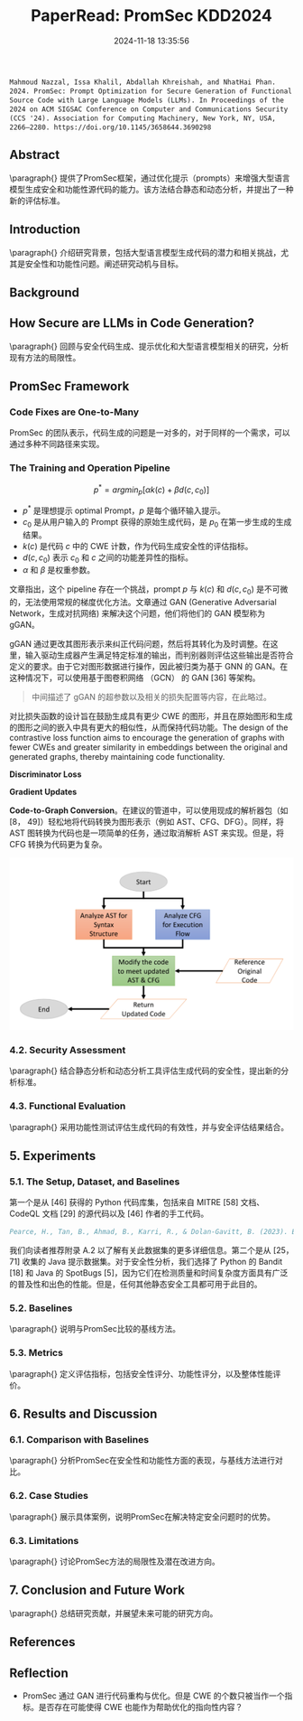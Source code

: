 ﻿---
title: 'PaperRead: PromSec KDD2024'
date: 2024-11-18 13:35:56
tags: [Paper, AIAgent, MLInfra]
published: false
comments: false
---

```apa7
Mahmoud Nazzal, Issa Khalil, Abdallah Khreishah, and NhatHai Phan. 2024. PromSec: Prompt Optimization for Secure Generation of Functional Source Code with Large Language Models (LLMs). In Proceedings of the 2024 on ACM SIGSAC Conference on Computer and Communications Security (CCS '24). Association for Computing Machinery, New York, NY, USA, 2266–2280. https://doi.org/10.1145/3658644.3690298
```

## Abstract
\paragraph{} 提供了PromSec框架，通过优化提示（prompts）来增强大型语言模型生成安全和功能性源代码的能力。该方法结合静态和动态分析，并提出了一种新的评估标准。

## Introduction
\paragraph{} 介绍研究背景，包括大型语言模型生成代码的潜力和相关挑战，尤其是安全性和功能性问题。阐述研究动机与目标。

## Background

## How Secure are LLMs in Code Generation?
\paragraph{} 回顾与安全代码生成、提示优化和大型语言模型相关的研究，分析现有方法的局限性。

## PromSec Framework
### Code Fixes are One-to-Many

PromSec 的团队表示，代码生成的问题是一对多的，对于同样的一个需求，可以通过多种不同路径来实现。

### The Training and Operation Pipeline

$$
p^*=argmin_{p}[\alpha k(c)+\beta d(c,c_0)]
$$

- $p^*$ 是理想提示 optimal Prompt，$p$ 是每个循环输入提示。
- $c_0$ 是从用户输入的 Prompt 获得的原始生成代码，是 $p_0$ 在第一步生成的生成结果。
- $k(c)$ 是代码 $c$ 中的 CWE 计数，作为代码生成安全性的评估指标。
- $d(c, c_0)$ 表示 $c_0$ 和 $c$ 之间的功能差异性的指标。
- $\alpha$ 和 $\beta$ 是权重参数。



文章指出，这个 pipeline 存在一个挑战，prompt $p$ 与 $k(c)$ 和 $d(c, c_0)$ 是不可微的，无法使用常规的梯度优化方法。文章通过 GAN (Generative Adversarial Network，生成对抗网络) 来解决这个问题，他们将他们的 GAN 模型称为 gGAN。

gGAN 通过更改其图形表示来纠正代码问题，然后将其转化为及时调整。在这里，输入驱动生成器产生满足特定标准的输出，而判别器则评估这些输出是否符合定义的要求。由于它对图形数据进行操作，因此被归类为基于 GNN 的 GAN。在这种情况下，可以使用基于图卷积网络 （GCN） 的 GAN [36] 等架构。

> 中间描述了 gGAN 的超参数以及相关的损失配置等内容，在此略过。

对比损失函数的设计旨在鼓励生成具有更少 CWE 的图形，并且在原始图形和生成的图形之间的嵌入中具有更大的相似性，从而保持代码功能。The design of the contrastive loss function aims to encourage the generation of graphs with fewer CWEs and greater similarity in embeddings between the original and generated graphs, thereby maintaining code functionality.

**Discriminator Loss**

**Gradient Updates**

**Code-to-Graph Conversion**。在建议的管道中，可以使用现成的解析器包（如 [8， 49]）轻松地将代码转换为图形表示（例如 AST、CFG、DFG）。同样，将 AST 图转换为代码也是一项简单的任务，通过取消解析 AST 来实现。但是，将 CFG 转换为代码更为复杂。

![image-20241119084352231](../../draft/assets/image-20241119084352231.png)

### 4.2. Security Assessment
\paragraph{} 结合静态分析和动态分析工具评估生成代码的安全性，提出新的分析标准。

### 4.3. Functional Evaluation
\paragraph{} 采用功能性测试评估生成代码的有效性，并与安全评估结果结合。

## 5. Experiments
### 5.1. The Setup, Dataset, and Baselines
第一个是从 [46] 获得的 Python 代码库集，包括来自 MITRE [58] 文档、CodeQL 文档 [29] 的源代码以及 [46] 作者的手工代码。

```bib
Pearce, H., Tan, B., Ahmad, B., Karri, R., & Dolan-Gavitt, B. (2023). Examining zero-shot vulnerability repair with large language models. 2023 IEEE Symposium on Security and Privacy (SP), 2339–2356. https://doi.org/10.1109/SP46215.2023.10179324
```



我们向读者推荐附录 A.2 以了解有关此数据集的更多详细信息。第二个是从 [25， 71] 收集的 Java 提示数据集。对于安全性分析，我们选择了 Python 的 Bandit [18] 和 Java 的 SpotBugs [5]，因为它们在检测质量和时间复杂度方面具有广泛的普及性和出色的性能。但是，任何其他静态安全工具都可用于此目的。

### 5.2. Baselines
\paragraph{} 说明与PromSec比较的基线方法。

### 5.3. Metrics
\paragraph{} 定义评估指标，包括安全性评分、功能性评分，以及整体性能评价。

## 6. Results and Discussion
### 6.1. Comparison with Baselines
\paragraph{} 分析PromSec在安全性和功能性方面的表现，与基线方法进行对比。

### 6.2. Case Studies
\paragraph{} 展示具体案例，说明PromSec在解决特定安全问题时的优势。

### 6.3. Limitations
\paragraph{} 讨论PromSec方法的局限性及潜在改进方向。

## 7. Conclusion and Future Work
\paragraph{} 总结研究贡献，并展望未来可能的研究方向。

## References






## Reflection

- PromSec 通过 GAN 进行代码重构与优化。但是 CWE 的个数只被当作一个指标。是否存在可能使得 CWE 也能作为帮助优化的指向性内容？
